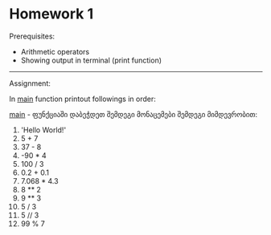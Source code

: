 # Homework 1

Prerequisites:
- Arithmetic operators
- Showing output in terminal (print function)

---

Assignment: 

In [main](./homework1/main.py) function printout followings in order:

[main](./homework1/main.py) - ფუნქციაში დაბეჭდეთ შემდეგი მონაცემები შემდეგი მიმდევრობით:

1. 'Hello World!'
2. 5 + 7
3. 37 - 8
4. -90 * 4
5. 100 / 3
6. 0.2 + 0.1
7. 7.068 * 4.3
8. 8 ** 2
9. 9 ** 3
10. 5 / 3
11. 5 // 3
12. 99 % 7
